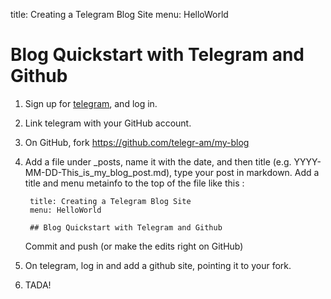 title: Creating a Telegram Blog Site
menu: HelloWorld

Blog Quickstart with Telegram and Github
===================

1. Sign up for [telegram](http://telegr.am), and log in.

2. Link telegram with your GitHub account.

3. On GitHub, fork https://github.com/telegr-am/my-blog

4. Add a file under _posts, name it with the date, and then title (e.g. YYYY-MM-DD-This\_is\_my\_blog\_post.md), type your post in markdown.  Add a title and menu metainfo to the top of the file like this : 

        title: Creating a Telegram Blog Site
        menu: HelloWorld

        ## Blog Quickstart with Telegram and Github

    Commit and push (or make the edits right on GitHub)
    
5. On telegram, log in and add a github site, pointing it to your fork.

6. TADA!
